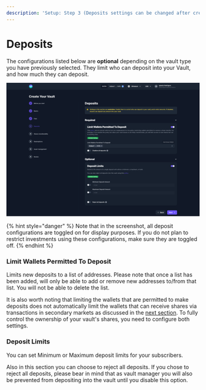 ```yaml
---
description: 'Setup: Step 3 (Deposits settings can be changed after creation)'
---
```


# Deposits

The configurations listed below are **optional** depending on the vault type you have previously selected. They limit who can deposit into your Vault, and how much they can deposit.

![](../../.gitbook/assets/deposits.png)

{% hint style="danger" %}
Note that in the screenshot, all deposit configurations are toggled on for display purposes. If you do not plan to restrict investments using these configurations, make sure they are toggled off.
{% endhint %}

### **Limit Wallets Permitted To Deposit**

Limits new deposits to a list of addresses. Please note that once a list has been added, will only be able to add or remove new addresses to/from that list. You will not be able to delete the list.

It is also worth noting that limiting the wallets that are permitted to make deposits does not automatically limit the wallets that can receive shares via transactions in secondary markets as discussed in the [next section](share-transfers.md). To fully control the ownership of your vault's shares, you need to configure both settings.

### **Deposit Limits**

You can set Minimum or Maximum deposit limits for your subscribers.

Also in this section you can choose to reject all deposits. If you chose to reject all deposits, please bear in mind that as vault manager you will also be prevented from depositing into the vault until you disable this option.

